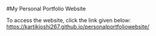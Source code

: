 #My Personal Portfolio Website

To access the website, click the link given below:
https://kartikjoshi267.github.io/personalportfoliowebsite/
